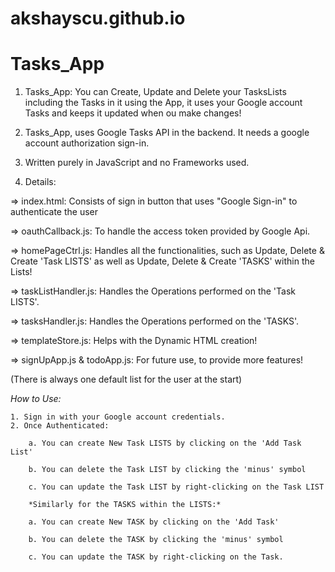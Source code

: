 # akshayscu.github.io
# Tasks_App

1. Tasks_App: You can Create, Update and Delete your TasksLists including the Tasks in it using the App, it uses your Google account Tasks and keeps it updated when ou make changes!

2. Tasks_App, uses Google Tasks API in the backend. It needs a google account authorization sign-in.

3. Written purely in JavaScript and no Frameworks used.

4. Details:

=> index.html: Consists of sign in button that uses "Google Sign-in" to authenticate the user

=> oauthCallback.js: To handle the access token provided by Google Api.

=> homePageCtrl.js: Handles all the functionalities, such as Update, Delete & Create 'Task LISTS' as well as Update, Delete & Create 'TASKS' within the Lists!

=> taskListHandler.js: Handles the Operations performed on the 'Task LISTS'.

=> tasksHandler.js: Handles the Operations performed on the 'TASKS'.

=> templateStore.js: Helps with the Dynamic HTML creation!

=> signUpApp.js & todoApp.js: For future use, to provide more features!

(There is always one default list for the user at the start)

*How to Use:*
	
	1. Sign in with your Google account credentials.
	2. Once Authenticated:
		
		a. You can create New Task LISTS by clicking on the 'Add Task List'	
		
		b. You can delete the Task LIST by clicking the 'minus' symbol
		
		c. You can update the Task LIST by right-clicking on the Task LIST
		
		*Similarly for the TASKS within the LISTS:*
	
		a. You can create New TASK by clicking on the 'Add Task'	
	
		b. You can delete the TASK by clicking the 'minus' symbol
	
		c. You can update the TASK by right-clicking on the Task.
